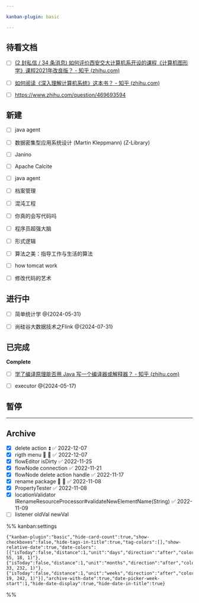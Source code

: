 ```yaml
---

kanban-plugin: basic

---
```


## 待看文档

- [ ] [(2 封私信 / 34 条消息) 如何评价西安交大计算机系开设的课程《计算机图形学》课程2021年改良版？ - 知乎 (zhihu.com)](https://www.zhihu.com/question/500385117/answer/2546569612)
- [ ] [如何阅读《深入理解计算机系统》这本书？ - 知乎 (zhihu.com)](https://www.zhihu.com/question/20402534/answer/2655186100)
- [ ] https://www.zhihu.com/question/469693594


## 新建

- [ ] java agent
- [ ] 数据密集型应用系统设计 (Martin Kleppmann) (Z-Library)
- [ ] Janino
- [ ] Apache Calcite
- [ ] java agent
- [ ] 档案管理
- [ ] 混沌工程
- [ ] 你真的会写代码吗
- [ ] 程序员超强大脑
- [ ] 形式逻辑
- [ ] 算法之美：指导工作与生活的算法
- [ ] how tomcat work
- [ ] 修改代码的艺术


## 进行中

- [ ] 简单统计学 @{2024-05-31}
- [ ] 尚硅谷大数据技术之Flink @{2024-07-31}


## 已完成

**Complete**
- [ ] [学了编译原理能否用 Java 写一个编译器或解释器？ - 知乎 (zhihu.com)](https://www.zhihu.com/question/39835953)
- [ ] executor @{2024-05-17}


## 暂停



***

## Archive

- [x] delete action ⏫ ✅ 2022-12-07
- [x] rigth menu 🛫 📅 ✅ 2022-12-07
- [x] flowEditor isDirty ✅ 2022-11-25
- [x] flowNode connection ✅ 2022-11-21
- [x] flowNode delete action handle ✅ 2022-11-17
- [x] rename package 🛫 📅 ✅ 2022-11-08
- [x] PropertyTester ✅ 2022-11-08
- [x] locationValidator IRenameResourceProcessor#validateNewElementName(String) ✅ 2022-11-09
- [ ] listener oldVal newVal

%% kanban:settings
```
{"kanban-plugin":"basic","hide-card-count":true,"show-checkboxes":false,"hide-tags-in-title":true,"tag-colors":[],"show-relative-date":true,"date-colors":[{"isToday":false,"distance":1,"unit":"days","direction":"after","color":"rgba(222, 55, 18, 1)"},{"isToday":false,"distance":1,"unit":"months","direction":"after","color":"rgba(16, 33, 232, 1)"},{"isToday":false,"distance":1,"unit":"weeks","direction":"after","color":"rgba(197, 19, 242, 1)"}],"archive-with-date":true,"date-picker-week-start":1,"hide-date-display":true,"hide-date-in-title":true}
```
%%